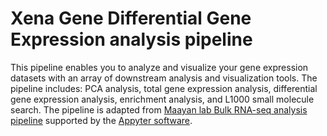 # Xena Gene Differential Gene Expression analysis pipeline

This pipeline enables you to analyze and visualize your gene expression datasets with an array of downstream analysis and visualization tools. The pipeline includes: PCA analysis, total gene expression analysis, differential gene expression analysis, enrichment analysis, and L1000 small molecule search. The pipeline is adapted from [Maayan lab Bulk RNA-seq analysis pipeline](https://appyters.maayanlab.cloud/#/Bulk_RNA_seq) supported by the [Appyter software](https://github.com/MaayanLab/appyter).
